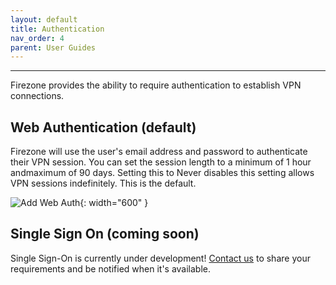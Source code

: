 ```yaml
---
layout: default
title: Authentication
nav_order: 4
parent: User Guides
---
```

---

Firezone provides the ability to require authentication to establish VPN connections.

## Web Authentication (default)

Firezone will use the user's email address and password
to authenticate their VPN session.
You can set the session length to a minimum of 1 hour andmaximum of 90 days.
Setting this to Never disables this setting allows VPN sessions indefinitely.
This is the default.

![Add Web Auth](https://user-images.githubusercontent.com/52545545/153466175-0e1c3ec8-aa3a-42a9-a915-748c9432a10c.png){: width="600" }

## Single Sign On (coming soon)

Single Sign-On is currently under development!
[Contact us](https://e04kusl9oz5.typeform.com/to/Ls4rbMSR#source=docs)
to share your requirements and be notified when it's available.
